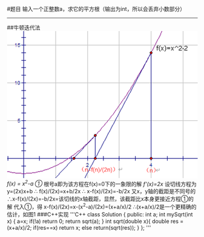 #题目
输入一个正整数a，求它的平方根（输出为int，所以会丢弃小数部分）
***
##牛顿迭代法
![f(x)](1.png "图1")
*f(x) = x<sup>2</sup>-a ①*
根号a即为该方程在f(x)=0下的一象限的解
*f'(x)=2x*
设切线方程为 y=(2x)x+b
∴ f(x)/(2x)=x+b/2x
∴ x-f(x)/(2x)=-b/2x
又x，y轴的截距是不同号的
∴x-f(x)/(2x)=-b/2x=该切线的x轴截距，显然，该截距比x本身更接近方程①的解
代入①，得
x-f(x)/(2x)=x-(x<sup>2</sup>-a)/(2x)=(x+a/x)/2
∴(x+a/x)/2是一个更精确的估计，如图1
###C++实现
'''C++
class Solution {
public:
    int a;
    int mySqrt(int x) {
        a=x;
        if(!a) return 0;
        return sqrt(a);
    }
    int sqrt(double x){
        double res = (x+a/x)/2;
        if(res==x) return x;
        else return(sqrt(res));
    }
};
'''